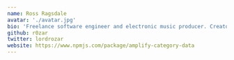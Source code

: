 ```yaml
---
name: Ross Ragsdale
avatar: './avatar.jpg'
bio: 'Freelance software engineer and electronic music producer. Creator of amplify-category-data. (🔗)'
github: r0zar
twitter: lordrozar
website: https://www.npmjs.com/package/amplify-category-data
---
```

